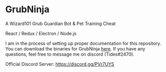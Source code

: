 # GrubNinja

A Wizard101 Grub Guardian Bot &amp; Pet Training Cheat

React / Redux / Electron / Node.js

I am in the process of setting up proper documentation for this repository. You can download the binaries for GrubNinja [here](https://github.com/ashah360/GrubNinja/releases). If you have any questions, feel free to message me on discord (Tides#2470).

Official Discord Server: https://discord.gg/PVr7UYS
